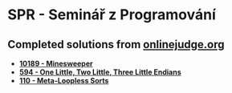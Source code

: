 # SPR - Seminář z Programování

## Completed solutions from [onlinejudge.org](https://onlinejudge.org/)

* [**10189 - Minesweeper**](https://github.com/patrick11514/VSB/tree/main/Semester5/SPR/1_Minesweeper)
* [**594 - One Little, Two Little, Three Little Endians**](https://github.com/patrick11514/VSB/tree/main/Semester5/SPR/2_Endians)
* [**110 - Meta-Loopless Sorts**](https://github.com/patrick11514/VSB/tree/main/Semester5/SPR/4_Meta-Loopless_Sorts)
